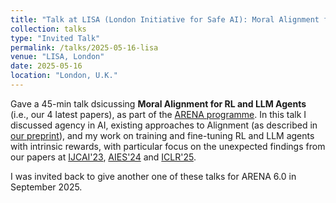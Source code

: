 ```yaml
---
title: "Talk at LISA (London Initiative for Safe AI): Moral Alignment for RL and LLM Agents"
collection: talks
type: "Invited Talk"
permalink: /talks/2025-05-16-lisa
venue: "LISA, London"
date: 2025-05-16
location: "London, U.K."
---
```


Gave a 45-min talk dsicussing **Moral Alignment for RL and LLM Agents** (i.e., our 4 latest papers), as part of the [ARENA programme](https://www.arena.education/). In this talk I discussed agency in AI, existing approaches to Alignment (as described in [our preprint](https://arxiv.org/abs/2312.01818)), and my work on training and fine-tuning RL and LLM agents with intrinsic rewards, with particular focus on the unexpected findings from our papers at [IJCAI'23](https://doi.org/10.24963/ijcai.2023/36), [AIES'24](https://ojs.aaai.org/index.php/AIES/article/view/31736) and [ICLR'25](https://arxiv.org/abs/2410.01639). 

I was invited back to give another one of these talks for ARENA 6.0 in September 2025. 
